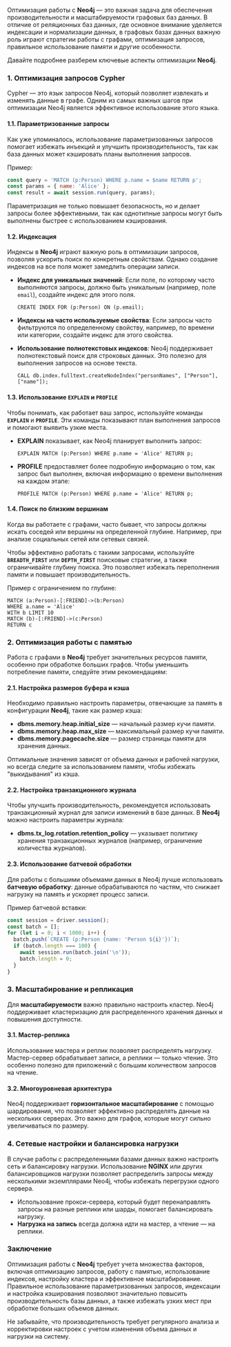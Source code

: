 Оптимизация работы с **Neo4j** — это важная задача для обеспечения производительности и масштабируемости графовых баз данных. В отличие от реляционных баз данных, где основное внимание уделяется индексации и нормализации данных, в графовых базах данных важную роль играют стратегии работы с графами, оптимизация запросов, правильное использование памяти и другие особенности.

Давайте подробнее разберем ключевые аспекты оптимизации **Neo4j**.

### 1. **Оптимизация запросов Cypher**

Cypher — это язык запросов Neo4j, который позволяет извлекать и изменять данные в графе. Одним из самых важных шагов при оптимизации Neo4j является эффективное использование этого языка.

#### 1.1. **Параметризованные запросы**

Как уже упоминалось, использование параметризованных запросов помогает избежать инъекций и улучшить производительность, так как база данных может кэшировать планы выполнения запросов.

Пример:
```javascript
const query = 'MATCH (p:Person) WHERE p.name = $name RETURN p';
const params = { name: 'Alice' };
const result = await session.run(query, params);
```
Параметризация не только повышает безопасность, но и делает запросы более эффективными, так как однотипные запросы могут быть выполнены быстрее с использованием кэширования.

#### 1.2. **Индексация**

Индексы в **Neo4j** играют важную роль в оптимизации запросов, позволяя ускорить поиск по конкретным свойствам. Однако создание индексов на все поля может замедлить операции записи.

- **Индекс для уникальных значений**: Если поле, по которому часто выполняются запросы, должно быть уникальным (например, поле `email`), создайте индекс для этого поля.
  ```cypher
  CREATE INDEX FOR (p:Person) ON (p.email);
  ```

- **Индексы на часто используемые свойства**: Если запросы часто фильтруются по определенному свойству, например, по времени или категории, создайте индекс для этого свойства.

- **Использование полнотекстовых индексов**: Neo4j поддерживает полнотекстовый поиск для строковых данных. Это полезно для выполнения запросов на основе текста.
  ```cypher
  CALL db.index.fulltext.createNodeIndex("personNames", ["Person"], ["name"]);
  ```

#### 1.3. **Использование `EXPLAIN` и `PROFILE`**

Чтобы понимать, как работает ваш запрос, используйте команды **`EXPLAIN`** и **`PROFILE`**. Эти команды показывают план выполнения запросов и помогают выявить узкие места.

- **EXPLAIN** показывает, как Neo4j планирует выполнить запрос:
  ```cypher
  EXPLAIN MATCH (p:Person) WHERE p.name = 'Alice' RETURN p;
  ```

- **PROFILE** предоставляет более подробную информацию о том, как запрос был выполнен, включая информацию о времени выполнения на каждом этапе:
  ```cypher
  PROFILE MATCH (p:Person) WHERE p.name = 'Alice' RETURN p;
  ```

#### 1.4. **Поиск по близким вершинам**

Когда вы работаете с графами, часто бывает, что запросы должны искать соседей или вершины на определенной глубине. Например, при анализе социальных сетей или сетевых связей.

Чтобы эффективно работать с такими запросами, используйте **`BREADTH_FIRST`** или **`DEPTH_FIRST`** поисковые стратегии, а также ограничивайте глубину поиска. Это позволяет избежать переполнения памяти и повышает производительность.

Пример с ограничением по глубине:
```cypher
MATCH (a:Person)-[:FRIEND]->(b:Person)
WHERE a.name = 'Alice'
WITH b LIMIT 10
MATCH (b)-[:FRIEND]->(c:Person)
RETURN c
```

### 2. **Оптимизация работы с памятью**

Работа с графами в **Neo4j** требует значительных ресурсов памяти, особенно при обработке больших графов. Чтобы уменьшить потребление памяти, следуйте этим рекомендациям:

#### 2.1. **Настройка размеров буфера и кэша**

Необходимо правильно настроить параметры, отвечающие за память в конфигурации **Neo4j**, такие как размер кэша:

- **dbms.memory.heap.initial_size** — начальный размер кучи памяти.
- **dbms.memory.heap.max_size** — максимальный размер кучи памяти.
- **dbms.memory.pagecache.size** — размер страницы памяти для хранения данных.

Оптимальные значения зависят от объема данных и рабочей нагрузки, но всегда следите за использованием памяти, чтобы избежать "выкидывания" из кэша.

#### 2.2. **Настройка транзакционного журнала**

Чтобы улучшить производительность, рекомендуется использовать транзакционный журнал для записи изменений в базе данных. В **Neo4j** можно настроить параметры журнала:

- **dbms.tx_log.rotation.retention_policy** — указывает политику хранения транзакционных журналов (например, ограничение количества журналов).

#### 2.3. **Использование батчевой обработки**

Для работы с большими объемами данных в Neo4j лучше использовать **батчевую обработку**: данные обрабатываются по частям, что снижает нагрузку на память и ускоряет процесс записи.

Пример батчевой вставки:
```javascript
const session = driver.session();
const batch = [];
for (let i = 0; i < 1000; i++) {
  batch.push(`CREATE (p:Person {name: 'Person ${i}'})`);
  if (batch.length === 100) {
    await session.run(batch.join('\n'));
    batch.length = 0;
  }
}
```

### 3. **Масштабирование и репликация**

Для **масштабируемости** важно правильно настроить кластер. Neo4j поддерживает кластеризацию для распределенного хранения данных и повышения доступности.

#### 3.1. **Мастер-реплика**

Использование мастера и реплик позволяет распределять нагрузку. Мастер-сервер обрабатывает записи, а реплики — только чтение. Это особенно полезно для приложений с большим количеством запросов на чтение.

#### 3.2. **Многоуровневая архитектура**

Neo4j поддерживает **горизонтальное масштабирование** с помощью шардирования, что позволяет эффективно распределять данные на нескольких серверах. Это важно для графов, которые могут сильно увеличиваться по размеру.

### 4. **Сетевые настройки и балансировка нагрузки**

В случае работы с распределенными базами данных важно настроить сеть и балансировку нагрузки. Использование **NGINX** или других балансировщиков нагрузки позволяет распределить запросы между несколькими экземплярами Neo4j, чтобы избежать перегрузки одного сервера.

- Использование прокси-сервера, который будет перенаправлять запросы на разные реплики или шарды, помогает балансировать нагрузку.
- **Нагрузка на запись** всегда должна идти на мастер, а чтение — на реплики.

### Заключение

Оптимизация работы с **Neo4j** требует учета множества факторов, включая оптимизацию запросов, работу с памятью, использование индексов, настройку кластера и эффективное масштабирование. Правильное использование параметризованных запросов, индексации и настройка кэширования позволяют значительно повысить производительность базы данных, а также избежать узких мест при обработке больших объемов данных.

Не забывайте, что производительность требует регулярного анализа и корректировки настроек с учетом изменения объема данных и нагрузки на систему.
